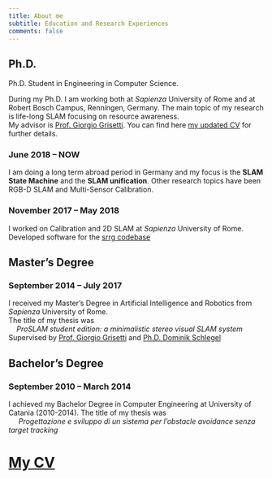 ```yaml
---
title: About me
subtitle: Education and Research Experiences
comments: false
---
```


## Ph.D.
Ph.D. Student in Engineering in Computer Science.

During my Ph.D. I am working both at *Sapienza* University of Rome and at Robert Bosch Campus, Renningen, Germany.
The main topic of my research is life-long SLAM focusing on resource awareness.  
My advisor is [Prof. Giorgio Grisetti](https://sites.google.com/dis.uniroma1.it/grisetti).
You can find here [my updated CV](/resources/cv_mirco_colosi.pdf) for further details.

### June 2018 – NOW
I am doing a long term abroad period in Germany and my focus is the **SLAM State Machine**  and the **SLAM unification**. Other research topics have been RGB-D SLAM and Multi-Sensor Calibration.

### November 2017 – May 2018
I worked on Calibration and 2D SLAM at *Sapienza* University of Rome. Developed software for the [srrg codebase](https://github.com/srrg-sapienza)

## Master’s Degree
### September 2014 – July 2017
I received my Master’s Degree in Artificial Intelligence and Robotics from *Sapienza* University of Rome.  
The title of my thesis was   
&nbsp;&nbsp;&nbsp;&nbsp;*ProSLAM student edition: a minimalistic stereo visual SLAM system*  
Supervised by [Prof. Giorgio Grisetti](https://sites.google.com/dis.uniroma1.it/grisetti) and [Ph.D. Dominik Schlegel](https://sites.google.com/dis.uniroma1.it/schlegel)

## Bachelor’s Degree
### September 2010 – March 2014
I achieved my Bachelor Degree in Computer Engineering at University of Catania (2010-2014).
The title of my thesis was  
&nbsp;&nbsp;&nbsp;&nbsp; *Progettazione e sviluppo di un sistema per l’obstacle avoidance senza target tracking*


# [My CV](/resources/cv_mirco_colosi.pdf)

